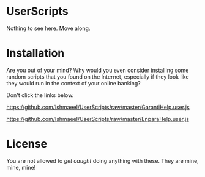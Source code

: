 # UserScripts

Nothing to see here. Move along.

# Installation

Are you out of your mind? Why would you even consider installing some random scripts that you found on the Internet, especially if they look like they would run in the context of your online banking?  

Don't click the links below.

https://github.com/Ishmaeel/UserScripts/raw/master/GarantiHelp.user.js

https://github.com/Ishmaeel/UserScripts/raw/master/EnparaHelp.user.js

# License

You are not allowed to *get caught* doing anything with these. They are mine, mine, mine!
